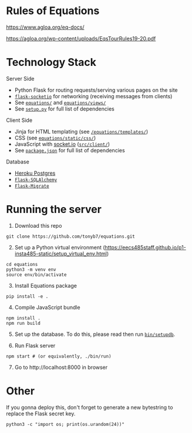 Rules of Equations
==================
https://www.agloa.org/eq-docs/

https://agloa.org/wp-content/uploads/EqsTourRules19-20.pdf

Technology Stack
================
Server Side
- Python Flask for routing requests/serving various pages on the site
- [`flask-socketio`](https://github.com/miguelgrinberg/Flask-SocketIO) for networking (receiving messages from clients)
- See [`equations/`](https://github.com/tonyb7/equations/tree/master/equations) and [`equations/views/`](https://github.com/tonyb7/equations/tree/master/equations/views)
- See [`setup.py`](https://github.com/tonyb7/equations/blob/master/setup.py) for full list of dependencies

Client Side
- Jinja for HTML templating (see [`/equations/templates/`](https://github.com/tonyb7/equations/tree/master/equations/templates))
- CSS (see [`equations/static/css/`](https://github.com/tonyb7/equations/tree/master/equations/static/css))
- JavaScript with [socket.io](https://socket.io) ([`src/client/`](https://github.com/tonyb7/equations/tree/master/src/client))
- See [`package.json`](https://github.com/tonyb7/equations/blob/master/package.json) for full list of dependencies

Database
- [Heroku Postgres](https://www.heroku.com/postgres)
- [`Flask-SQLAlchemy`](https://flask-sqlalchemy.palletsprojects.com/en/2.x/)
- [`Flask-Migrate`](https://flask-migrate.readthedocs.io/en/latest/)

Running the server
================
1. Download this repo
```
git clone https://github.com/tonyb7/equations.git
```

2. Set up a Python virtual environment (https://eecs485staff.github.io/p1-insta485-static/setup_virtual_env.html)
```
cd equations 
python3 -m venv env 
source env/bin/activate
```

3. Install Equations package
```
pip install -e .
```

4. Compile JavaScript bundle
```
npm install .
npm run build
```

5. Set up the database. To do this, please read then run [`bin/setupdb`](https://github.com/tonyb7/equations/blob/master/bin/setupdb).

6. Run Flask server
```
npm start # (or equivalently, ./bin/run)
```

7. Go to http://localhost:8000 in browser

# Other
If you gonna deploy this, don't forget to generate a new bytestring to replace the Flask secret key.
```
python3 -c "import os; print(os.urandom(24))"
```

	
